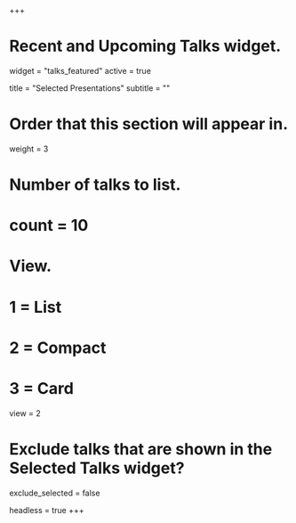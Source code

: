 +++
# Recent and Upcoming Talks widget.
widget = "talks_featured"
active = true

title = "Selected Presentations"
subtitle = ""

# Order that this section will appear in.
weight = 3

# Number of talks to list.
# count = 10

# View.
#   1 = List
#   2 = Compact
#   3 = Card
view = 2

# Exclude talks that are shown in the Selected Talks widget?
exclude_selected = false

headless = true
+++